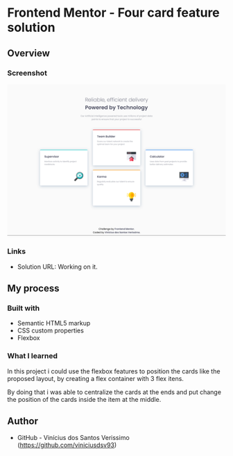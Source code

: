 # Frontend Mentor - Four card feature solution

## Overview

### Screenshot

![](./screenshot.png)

### Links

- Solution URL: Working on it.

## My process

### Built with

- Semantic HTML5 markup
- CSS custom properties
- Flexbox

### What I learned

In this project i could use the flexbox features to position the cards like the proposed layout, by creating a flex container with 3 flex itens.

By doing that i was able to centralize the cards at the ends and put change the position of the cards inside the item at the middle.


## Author

- GitHub - Vinícius dos Santos Verissimo (https://github.com/viniciusdsv93)
